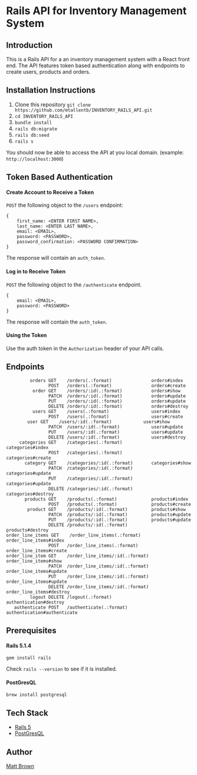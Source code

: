 # Rails API for Inventory Management System

## Introduction

This is a Rails API for a an inventory management system with a React front end. The API features token based authentication along with endpoints to create users, products and orders.

## Installation Instructions

1. Clone this repository `git clone https://github.com/mtallentb/INVENTORY_RAILS_API.git`
2. `cd INVENTORY_RAILS_API`
3. `bundle install`
4. `rails db:migrate`
5. `rails db:seed`
6. `rails s`

You should now be able to access the API at you local domain. (example: `http://localhost:3000`)

## Token Based Authentication

#### Create Account to Receive a Token

`POST` the following object to the `/users` endpoint:

```
{
    first_name: <ENTER FIRST NAME>,
    last_name: <ENTER LAST NAME>,
    email: <EMAIL>,
    password: <PASSWORD>,
    password_confirmation: <PASSWORD CONFIRMATION>
}
```

The response will contain an `auth_token`.

#### Log in to Receive Token

`POST` the following object to the `/authenticate` endpoint.

```
{
    email: <EMAIL>,
    password: <PASSWORD>
}
```

The response will contain the `auth_token`.

#### Using the Token

Use the auth token in the `Authorization` header of your API calls.

## Endpoints

```
         orders GET    /orders(.:format)               orders#index
                POST   /orders(.:format)               orders#create
          order GET    /orders/:id(.:format)           orders#show
                PATCH  /orders/:id(.:format)           orders#update
                PUT    /orders/:id(.:format)           orders#update
                DELETE /orders/:id(.:format)           orders#destroy
          users GET    /users(.:format)                users#index
                POST   /users(.:format)                users#create
        user GET    /users/:id(.:format)            users#show
                PATCH  /users/:id(.:format)            users#update
                PUT    /users/:id(.:format)            users#update
                DELETE /users/:id(.:format)            users#destroy
     categories GET    /categories(.:format)           categories#index
                POST   /categories(.:format)           categories#create
       category GET    /categories/:id(.:format)       categories#show
                PATCH  /categories/:id(.:format)       categories#update
                PUT    /categories/:id(.:format)       categories#update
                DELETE /categories/:id(.:format)       categories#destroy
       products GET    /products(.:format)             products#index
                POST   /products(.:format)             products#create
        product GET    /products/:id(.:format)         products#show
                PATCH  /products/:id(.:format)         products#update
                PUT    /products/:id(.:format)         products#update
                DELETE /products/:id(.:format)         products#destroy
order_line_items GET    /order_line_items(.:format)     order_line_items#index
                POST   /order_line_items(.:format)     order_line_items#create
order_line_item GET    /order_line_items/:id(.:format) order_line_items#show
                PATCH  /order_line_items/:id(.:format) order_line_items#update
                PUT    /order_line_items/:id(.:format) order_line_items#update
                DELETE /order_line_items/:id(.:format) order_line_items#destroy
         logout DELETE /logout(.:format)               authentication#destroy
   authenticate POST   /authenticate(.:format)         authentication#authenticate
```

## Prerequisites

#### Rails 5.1.4

`gem install rails`

Check `rails --version` to see if it is installed.

#### PostGresQL

`brew install postgresql`

## Tech Stack

* [Rails 5](http://rubyonrails.org/)
* [PostGresQL](https://www.postgresql.org/)

## Author

[Matt Brown](mailto:mtallentb.design@gmail.com)

